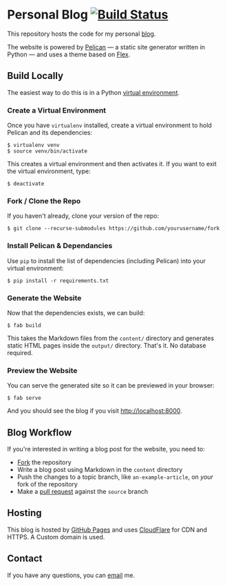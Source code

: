 # Personal Blog [![Build Status](https://travis-ci.org/studenton/studenton.github.io.svg?branch=source)](https://travis-ci.org/studenton/studenton.github.io)

This repository hosts the code for my personal [blog](https://amitness.com).

The website is powered by [Pelican](http://getpelican.com/) — a static site generator written in Python — and uses a theme based on [Flex](https://github.com/alexandrevicenzi/Flex).


## Build Locally

The easiest way to do this is in a Python [virtual environment](http://docs.python-guide.org/en/latest/dev/virtualenvs/). 

### Create a Virtual Environment

Once you have `virtualenv` installed, create a virtual environment to hold Pelican and its dependencies:

    $ virtualenv venv
    $ source venv/bin/activate

This creates a virtual environment and then activates it. If you want to exit the virtual environment, type:

    $ deactivate

### Fork / Clone the Repo

If you haven't already, clone your version of the repo:

    $ git clone --recurse-submodules https://github.com/yourusername/fork

### Install Pelican & Dependancies

Use `pip` to install the list of dependencies (including Pelican) into your virtual environment:

    $ pip install -r requirements.txt

### Generate the Website

Now that the dependencies exists, we can build:

    $ fab build

This takes the Markdown files from the `content/` directory and generates static HTML pages inside the `output/` directory. That's it. No database required.

### Preview the Website

You can serve the generated site so it can be previewed in your browser:

    $ fab serve

And you should see the blog if you visit [http://localhost:8000](http://localhost:8000).

## Blog Workflow

If you're interested in writing a blog post for the website, you need to:

- [Fork](https://github.com/studenton/studenton.github.io/fork) the repository
- Write a blog post using Markdown in the `content` directory
- Push the changes to a topic branch, like `an-example-article`, on *your* fork of the repository
- Make a [pull request](https://help.github.com/articles/using-pull-requests/) against the `source` branch


## Hosting

This blog is hosted by [GitHub Pages](https://pages.github.com/) and uses [CloudFlare](https://www.cloudflare.com) for CDN and HTTPS. A Custom domain is used.


## Contact

If you have any questions, you can [email](mailto:meamitkc@gmail.com) me.
